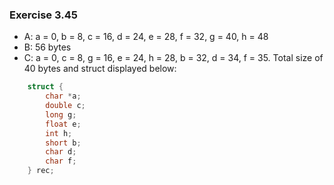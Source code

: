 ### Exercise 3.45

- A: a = 0, b = 8, c = 16, d = 24, e = 28, f = 32, g = 40, h = 48
- B: 56 bytes
- C: a = 0, c = 8, g = 16, e = 24, h = 28, b = 32, d = 34, f = 35. Total size of 40 bytes and struct displayed below:
```c
    struct {
        char *a;
        double c;
        long g;
        float e;
        int h;
        short b;
        char d;
        char f;
    } rec;
```

